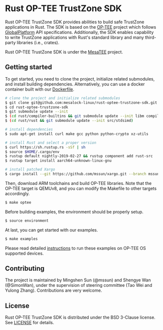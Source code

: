 # Rust OP-TEE TrustZone SDK

Rust OP-TEE TrustZone SDK provides abilities to build safe TrustZone applications in Rust.
The SDK is based on the [OP-TEE](https://www.op-tee.org/) project which follows
[GlobalPlatform](https://globalplatform.org/) API specifications.
Additionally, the SDK enables capability to write TrustZone applications with
Rust's standard library and many third-party libraries (i.e., crates).

Rust OP-TEE TrustZone SDK is under the [MesaTEE](https://mesatee.org) project.

## Getting started

To get started, you need to clone the project, initialize related submodules,
and install building dependencies.
Alternatively, you can use a docker container built with our [Dockerfile](Dockerfile).

``` sh
# clone the project and initialize related submodules
$ git clone git@github.com:mesalock-linux/rust-optee-trustzone-sdk.git
$ cd rust-optee-trustzone-sdk
$ git submodule update --init
$ (cd rust/compiler-builtins && git submodule update --init libm compiler-rt)
$ (cd rust/rust && git submodule update --init src/stdsimd)

# install dependencies
$ sudo apt-get install curl make gcc python python-crypto xz-utils

# install Rust and select a proper version
$ curl https://sh.rustup.rs -sSf | sh
$ source $HOME/.cargo/env
$ rustup default nightly-2019-02-27 && rustup component add rust-src
$ rustup target install aarch64-unknown-linux-gnu

# install patched Xargo
$ cargo install --git https://github.com/mssun/xargo.git --branch mssun/relative-patch-path --force
```

Then, download ARM toolchains and build OP-TEE libraries. Note that the OP-TEE
target is QEMUv8, and you can modify the Makefile to other targets accordingly.

``` sh
$ make optee
```

Before building examples, the environment should be properly setup.

``` sh
$ source environment
```

At last, you can get started with our examples.

``` sh
$ make examples
```

Please read detailed [instructions](https://optee.readthedocs.io/building/devices/index.html) to
run these examples on OP-TEE OS supported devices.

## Contributing

The project is maintained by Mingshen Sun (@mssun) and Shengye Wan (@SimonWan),
under the supervision of steering committee (Tao Wei and Yulong Zhang).
Contributions are very welcome.

## License

Rust OP-TEE TrustZone SDK is distributed under the BSD 3-Clause license. See
[LICENSE](LICENSE) for details.
